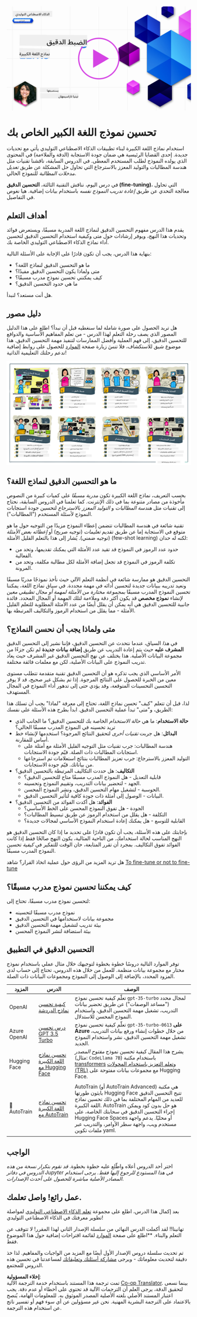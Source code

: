 <!--
CO_OP_TRANSLATOR_METADATA:
{
  "original_hash": "68664f7e754a892ae1d8d5e2b7bd2081",
  "translation_date": "2025-07-09T17:35:37+00:00",
  "source_file": "18-fine-tuning/README.md",
  "language_code": "ar"
}
-->
[![نماذج مفتوحة المصدر](../../../translated_images/18-lesson-banner.f30176815b1a5074fce9cceba317720586caa99e24001231a92fd04eeb54a121.ar.png)](https://aka.ms/gen-ai-lesson18-gh?WT.mc_id=academic-105485-koreyst)

# تحسين نموذج اللغة الكبير الخاص بك

استخدام نماذج اللغة الكبيرة لبناء تطبيقات الذكاء الاصطناعي التوليدي يأتي مع تحديات جديدة. إحدى القضايا الرئيسية هي ضمان جودة الاستجابة (الدقة والملاءمة) في المحتوى الذي يولده النموذج لطلب المستخدم المعطى. في الدروس السابقة، ناقشنا تقنيات مثل هندسة المطالبات والتوليد المعزز بالاسترجاع التي تحاول حل المشكلة عن طريق _تعديل مدخلات المطالبة_ للنموذج الحالي.

في درس اليوم، نناقش التقنية الثالثة، **التحسين الدقيق (fine-tuning)**، التي تحاول معالجة التحدي عن طريق _إعادة تدريب النموذج نفسه_ باستخدام بيانات إضافية. هيا نغوص في التفاصيل.

## أهداف التعلم

يقدم هذا الدرس مفهوم التحسين الدقيق لنماذج اللغة المدربة مسبقًا، ويستعرض فوائد وتحديات هذا النهج، ويوفر إرشادات حول متى وكيفية استخدام التحسين الدقيق لتحسين أداء نماذج الذكاء الاصطناعي التوليدي الخاصة بك.

بنهاية هذا الدرس، يجب أن تكون قادرًا على الإجابة على الأسئلة التالية:

- ما هو التحسين الدقيق لنماذج اللغة؟
- متى ولماذا يكون التحسين الدقيق مفيدًا؟
- كيف يمكنني تحسين نموذج مدرب مسبقًا؟
- ما هي حدود التحسين الدقيق؟

هل أنت مستعد؟ لنبدأ.

## دليل مصور

هل تريد الحصول على صورة شاملة لما سنغطيه قبل أن نبدأ؟ اطلع على هذا الدليل المصور الذي يصف رحلة التعلم لهذا الدرس - من تعلم المفاهيم الأساسية والدوافع للتحسين الدقيق، إلى فهم العملية وأفضل الممارسات لتنفيذ مهمة التحسين الدقيق. هذا موضوع شيق للاستكشاف، فلا تنسَ زيارة صفحة [الموارد](./RESOURCES.md?WT.mc_id=academic-105485-koreyst) للحصول على روابط إضافية تدعم رحلتك التعليمية الذاتية!

![دليل مصور لتحسين نماذج اللغة](../../../translated_images/18-fine-tuning-sketchnote.11b21f9ec8a703467a120cb79a28b5ac1effc8d8d9d5b31bbbac6b8640432e14.ar.png)

## ما هو التحسين الدقيق لنماذج اللغة؟

بحسب التعريف، نماذج اللغة الكبيرة تكون _مدربة مسبقًا_ على كميات كبيرة من النصوص مأخوذة من مصادر متنوعة بما في ذلك الإنترنت. كما تعلمنا في الدروس السابقة، نحتاج إلى تقنيات مثل _هندسة المطالبات_ و _التوليد المعزز بالاسترجاع_ لتحسين جودة استجابات النموذج لأسئلة المستخدم ("المطالبات").

تقنية شائعة في هندسة المطالبات تتضمن إعطاء النموذج مزيدًا من التوجيه حول ما هو متوقع في الاستجابة إما عن طريق تقديم _تعليمات_ (توجيه صريح) أو _إعطائه بعض الأمثلة_ (توجيه ضمني). يُشار إلى هذا بالتعلم القليل الأمثلة (few-shot learning) لكنه له حدان:

- حدود عدد الرموز في النموذج قد تقيد عدد الأمثلة التي يمكنك تقديمها، وتحد من الفعالية.
- تكلفة الرموز في النموذج قد تجعل إضافة الأمثلة لكل مطالبة مكلفة، وتحد من المرونة.

التحسين الدقيق هو ممارسة شائعة في أنظمة التعلم الآلي حيث نأخذ نموذجًا مدربًا مسبقًا ونعيد تدريبه ببيانات جديدة لتحسين أدائه في مهمة محددة. في سياق نماذج اللغة، يمكننا تحسين النموذج المدرب مسبقًا _بمجموعة مختارة من الأمثلة لمهمة أو مجال تطبيقي معين_ لإنشاء **نموذج مخصص** قد يكون أكثر دقة وملاءمة لتلك المهمة أو المجال المحدد. فائدة جانبية للتحسين الدقيق هي أنه يمكن أن يقلل أيضًا من عدد الأمثلة المطلوبة للتعلم القليل الأمثلة - مما يقلل من استخدام الرموز والتكاليف المرتبطة بها.

## متى ولماذا يجب أن نحسن النماذج؟

في _هذا_ السياق، عندما نتحدث عن التحسين الدقيق، فإننا نشير إلى التحسين الدقيق **المشرف عليه** حيث يتم إعادة التدريب عن طريق **إضافة بيانات جديدة** لم تكن جزءًا من مجموعة البيانات الأصلية. هذا يختلف عن نهج التحسين الدقيق غير المشرف حيث يعاد تدريب النموذج على البيانات الأصلية، لكن مع معلمات فائقة مختلفة.

الأمر الأساسي الذي يجب تذكره هو أن التحسين الدقيق تقنية متقدمة تتطلب مستوى معين من الخبرة للحصول على النتائج المرجوة. إذا تم بشكل غير صحيح، قد لا يوفر التحسين التحسينات المتوقعة، وقد يؤدي حتى إلى تدهور أداء النموذج في المجال المستهدف.

لذا، قبل أن تتعلم "كيف" تحسن نماذج اللغة، تحتاج إلى معرفة "لماذا" يجب أن تسلك هذا الطريق، و"متى" تبدأ عملية التحسين الدقيق. ابدأ بطرح هذه الأسئلة على نفسك:

- **حالة الاستخدام**: ما هي _حالة الاستخدام_ الخاصة بك للتحسين الدقيق؟ ما الجانب الذي تريد تحسينه في النموذج المدرب مسبقًا الحالي؟
- **البدائل**: هل جربت _تقنيات أخرى_ لتحقيق النتائج المرجوة؟ استخدمها لإنشاء خط أساس للمقارنة.
  - هندسة المطالبات: جرب تقنيات مثل التوجيه القليل الأمثلة مع أمثلة على استجابات المطالبات ذات الصلة. قيّم جودة الاستجابات.
  - التوليد المعزز بالاسترجاع: جرب تعزيز المطالبات بنتائج استعلامات تم استرجاعها من بياناتك. قيّم جودة الاستجابات.
- **التكاليف**: هل حددت التكاليف المرتبطة بالتحسين الدقيق؟
  - قابلية التعديل - هل النموذج المدرب مسبقًا متاح للتحسين الدقيق؟
  - الجهد - لتحضير بيانات التدريب، وتقييم النموذج وتحسينه.
  - الحوسبة - لتشغيل مهام التحسين الدقيق، ونشر النموذج المحسن.
  - البيانات - الوصول إلى أمثلة ذات جودة كافية لتأثير التحسين الدقيق.
- **الفوائد**: هل أكدت الفوائد من التحسين الدقيق؟
  - الجودة - هل تفوق النموذج المحسن على الخط الأساسي؟
  - التكلفة - هل يقلل من استخدام الرموز عن طريق تبسيط المطالبات؟
  - القابلية للتوسع - هل يمكنك إعادة استخدام النموذج الأساسي لمجالات جديدة؟

بإجابتك على هذه الأسئلة، يجب أن تكون قادرًا على تحديد ما إذا كان التحسين الدقيق هو النهج المناسب لحالة استخدامك. من الناحية المثالية، يكون النهج صالحًا فقط إذا كانت الفوائد تفوق التكاليف. بمجرد أن تقرر المتابعة، حان الوقت للتفكير في _كيفية_ تحسين النموذج المدرب مسبقًا.

هل تريد المزيد من الرؤى حول عملية اتخاذ القرار؟ شاهد [To fine-tune or not to fine-tune](https://www.youtube.com/watch?v=0Jo-z-MFxJs)

## كيف يمكننا تحسين نموذج مدرب مسبقًا؟

لتحسين نموذج مدرب مسبقًا، تحتاج إلى:

- نموذج مدرب مسبقًا لتحسينه
- مجموعة بيانات لاستخدامها في التحسين الدقيق
- بيئة تدريب لتشغيل مهمة التحسين الدقيق
- بيئة استضافة لنشر النموذج المحسن

## التحسين الدقيق في التطبيق

توفر الموارد التالية دروسًا خطوة بخطوة لتوجيهك خلال مثال عملي باستخدام نموذج مختار مع مجموعة بيانات منظمة. للعمل من خلال هذه الدروس، تحتاج إلى حساب لدى المزود المحدد، بالإضافة إلى الوصول إلى النموذج ومجموعات البيانات ذات الصلة.

| المزود       | الدرس                                                                                                                                                                         | الوصف                                                                                                                                                                                                                                                                                                                                                                                                                            |
| ------------ | ---------------------------------------------------------------------------------------------------------------------------------------------------------------------------- | -------------------------------------------------------------------------------------------------------------------------------------------------------------------------------------------------------------------------------------------------------------------------------------------------------------------------------------------------------------------------------------------------------------------------------- |
| OpenAI       | [كيفية تحسين نماذج الدردشة](https://github.com/openai/openai-cookbook/blob/main/examples/How_to_finetune_chat_models.ipynb?WT.mc_id=academic-105485-koreyst)                | تعلّم كيفية تحسين نموذج `gpt-35-turbo` لمجال محدد ("مساعد الوصفات") عن طريق تحضير بيانات التدريب، تشغيل مهمة التحسين الدقيق، واستخدام النموذج المحسن للاستدلال.                                                                                                                                                                                                                                                              |
| Azure OpenAI | [درس تحسين GPT 3.5 Turbo](https://learn.microsoft.com/azure/ai-services/openai/tutorials/fine-tune?tabs=python-new%2Ccommand-line?WT.mc_id=academic-105485-koreyst)           | تعلّم كيفية تحسين نموذج `gpt-35-turbo-0613` **على Azure** من خلال خطوات إنشاء ورفع بيانات التدريب، تشغيل مهمة التحسين الدقيق، نشر واستخدام النموذج الجديد.                                                                                                                                                                                                                                                                  |
| Hugging Face | [تحسين نماذج اللغة الكبيرة مع Hugging Face](https://www.philschmid.de/fine-tune-llms-in-2024-with-trl?WT.mc_id=academic-105485-koreyst)                                   | يشرح هذا المقال كيفية تحسين نموذج _مفتوح المصدر_ (مثال: `CodeLlama 7B`) باستخدام مكتبة [transformers](https://huggingface.co/docs/transformers/index?WT.mc_id=academic-105485-koreyst) و[تعلم التعزيز باستخدام المحولات (TRL)](https://huggingface.co/docs/trl/index?WT.mc_id=academic-105485-koreyst) مع مجموعات بيانات مفتوحة على Hugging Face.                                                                                   |
|              |                                                                                                                                                                              |                                                                                                                                                                                                                                                                                                                                                                                                                                  |
| 🤗 AutoTrain | [تحسين نماذج اللغة الكبيرة مع AutoTrain](https://github.com/huggingface/autotrain-advanced/?WT.mc_id=academic-105485-koreyst)                                             | AutoTrain (أو AutoTrain Advanced) هي مكتبة بايثون طورتها Hugging Face تتيح التحسين الدقيق للعديد من المهام المختلفة بما في ذلك تحسين نماذج اللغة الكبيرة. AutoTrain هو حل بدون كود ويمكن إجراء التحسين الدقيق في سحابتك الخاصة، على Hugging Face Spaces أو محليًا. يدعم واجهة مستخدم ويب، واجهة سطر الأوامر، والتدريب عبر ملفات تكوين yaml.                                                                                   |
|              |                                                                                                                                                                              |                                                                                                                                                                                                                                                                                                                                                                                                                                  |

## الواجب

اختر أحد الدروس أعلاه واطّلع عليه خطوة بخطوة. _قد نقوم بتكرار نسخة من هذه الدروس في دفاتر Jupyter في هذا المستودع للرجوع إليها فقط. يرجى استخدام المصادر الأصلية مباشرة للحصول على أحدث الإصدارات_.

## عمل رائع! واصل تعلمك.

بعد إكمال هذا الدرس، اطلع على مجموعة [تعلم الذكاء الاصطناعي التوليدي](https://aka.ms/genai-collection?WT.mc_id=academic-105485-koreyst) لمواصلة تطوير معرفتك في الذكاء الاصطناعي التوليدي!

تهانينا!! لقد أكملت الدرس النهائي من سلسلة الإصدار الثاني لهذا المقرر! لا تتوقف عن التعلم والبناء. \*\*اطلع على صفحة [الموارد](RESOURCES.md?WT.mc_id=academic-105485-koreyst) لقائمة اقتراحات إضافية حول هذا الموضوع فقط.

تم تحديث سلسلة دروس الإصدار الأول أيضًا مع المزيد من الواجبات والمفاهيم. لذا خذ دقيقة لتحديث معلوماتك - ويرجى [مشاركة أسئلتك وتعليقاتك](https://github.com/microsoft/generative-ai-for-beginners/issues?WT.mc_id=academic-105485-koreyst) لمساعدتنا في تحسين هذه الدروس للمجتمع.

**إخلاء المسؤولية**:  
تمت ترجمة هذا المستند باستخدام خدمة الترجمة الآلية [Co-op Translator](https://github.com/Azure/co-op-translator). بينما نسعى لتحقيق الدقة، يرجى العلم أن الترجمات الآلية قد تحتوي على أخطاء أو عدم دقة. يجب اعتبار المستند الأصلي بلغته الأصلية المصدر الموثوق به. للمعلومات الهامة، يُنصح بالاعتماد على الترجمة البشرية المهنية. نحن غير مسؤولين عن أي سوء فهم أو تفسير ناتج عن استخدام هذه الترجمة.